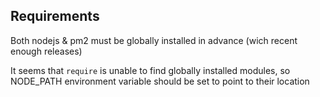 
## Requirements

Both nodejs & pm2 must be globally installed in advance (wich recent enough releases)

It seems that `require` is unable to find globally installed modules, so NODE_PATH environment variable should be set to point to their location

